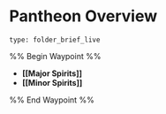 # Pantheon Overview
 
```ccard
type: folder_brief_live
```
 
%% Begin Waypoint %%
- **[[Major Spirits]]**
- **[[Minor Spirits]]**

%% End Waypoint %%

